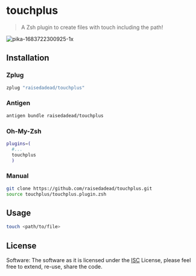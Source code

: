 # touchplus

> A Zsh plugin to create files with touch including the path!

![pika-1683722300925-1x](https://github.com/raisedadead/zsh-touchplus/assets/1884376/77e2afa7-551e-43d6-9645-e4a7bb0e61f3)


## Installation

### Zplug

```zsh
zplug "raisedadead/touchplus"
```

### Antigen

```zsh
antigen bundle raisedadead/touchplus
```

### Oh-My-Zsh

```zsh
plugins=(
  #...
  touchplus
  )
```

### Manual

```zsh
git clone https://github.com/raisedadead/touchplus.git
source touchplus/touchplus.plugin.zsh
```

## Usage

```zsh
touch <path/to/file>
```

## License

Software: The software as it is licensed under the [ISC](LICENSE) License,
please feel free to extend, re-use, share the code.
